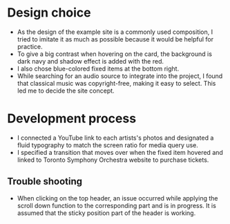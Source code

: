 # Design choice
- As the design of the example site is a commonly used composition, I tried to imitate it as much as possible because it would be helpful for practice.
- To give a big contrast when hovering on the card, the background is dark navy and shadow effect is added with the red.
- I also chose blue-colored fixed items at the bottom right.
- While searching for an audio source to integrate into the project, I found that classical music was copyright-free, making it easy to select. This led me to decide the site concept.

# Development process
- I connected a YouTube link to each artists's photos and designated a fluid typography to match the screen ratio for media query use.
- I specified a transition that moves over when the fixed item hovered and linked to Toronto Symphony Orchestra website to purchase tickets.

## Trouble shooting
- When clicking on the top header, an issue occurred while applying the scroll down function to the corresponding part and is in progress. It is assumed that the sticky position part of the header is working.